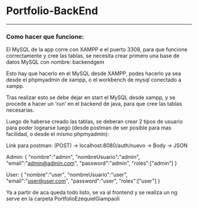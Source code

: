# Portfolio-BackEnd

---

### Como hacer que funcione:

El MySQL de la app corre con XAMPP e el puerto 3308, para que funcione correctamente y cree las tablas, se necesita crear primero una base de datos MySQL con nombre: backendgem

Esto hay que hacerlo en el MySQL desde XAMPP, podes hacerlo ya sea desde el phpmyadmin de xampp, o el workbench de mysql conectado a xampp.

Tras realizar esto se debe dejar en start el MySQL desde xampp, y se procede a hacer un 'run' en el backend de java, para que cree las tablas necesarias.

Luego de haberse creado las tablas, se deberan crear 2 tipos de usuario para poder logearse luego (desde postman de ser posible para mas facilidad, o desde el mismo phpmyadmin): 

Link para postman: (POST) -> localhost:8080/auth/nuevo -> Body -> JSON

Admin:
{
    "nombre":"admin",
    "nombreUsuario":"admin",
    "email":"admin@admin.com",
    "password":"admin",
    "roles":["admin"]
}

User:
{
    "nombre":"user",
    "nombreUsuario":"user",
    "email":"user@user.com",
    "password":"user",
    "roles":["user"]
}


Ya a partir de aca queda todo listo, se va al frontend y se realiza un ng serve en la carpeta PortfolioEzequielGiampaoli
